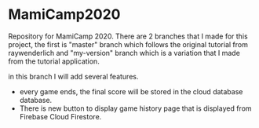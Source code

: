 # MamiCamp2020
Repository for MamiCamp 2020. There are 2 branches that I made for this project, the first is "master" 
branch which follows the original tutorial from raywenderlich and
"my-version" branch which is a variation that I made from the tutorial application.


in this branch I will add several features.
- every game ends, the final score will be stored in the cloud database database.
- There is new button to display game history page that is displayed from Firebase Cloud Firestore.
